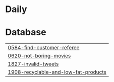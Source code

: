 # Daily


# Database
|  |
| ------- |
| [0584-find-customer-referee](https://github.com/tseungchihin/Daily/tree/master/0584-find-customer-referee) |
| [0620-not-boring-movies](https://github.com/tseungchihin/Daily/tree/master/0620-not-boring-movies) |
| [1827-invalid-tweets](https://github.com/tseungchihin/Daily/tree/master/1827-invalid-tweets) |
| [1908-recyclable-and-low-fat-products](https://github.com/tseungchihin/Daily/tree/master/1908-recyclable-and-low-fat-products) |